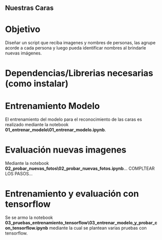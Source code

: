 ## Nuestras Caras

# Objetivo
Diseñar un script que reciba imagenes y nombres de personas, las agrupe acorde a cada persona y luego pueda identificar nombres al brindarle nuevas imágenes.

# Dependencias/Librerias necesarias (como instalar)

# Entrenamiento Modelo
El entrenamiento del modelo para el reconocimiento de las caras es realizado mediante la notebook **01_entrenar_modelo\01_entrenar_modelo.ipynb**. 

# Evaluación nuevas imagenes
Mediante la notebook **02_probar_nuevas_fotos\02_probar_nuevas_fotos.ipynb**... COMPLTEAR LOS PASOS...

# Entrenamiento y evaluación con tensorflow
Se se armo la notebook **03_pruebas_entrenamiento_tensorflow\03_entrenar_modelo_y_probar_con_tensorflow.ipynb** mediante la cual se plantean varias pruebas con tensorflow.
